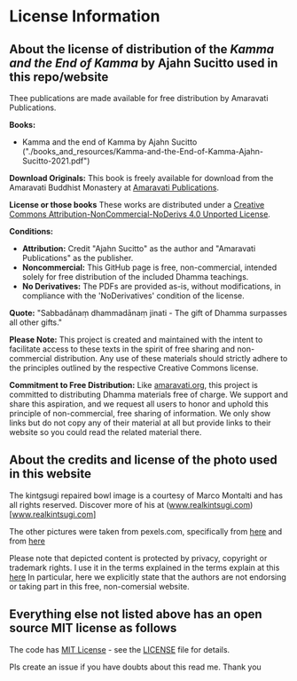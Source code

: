 
# License Information

## About the license of distribution of the *Kamma and the End of Kamma* by Ajahn Sucitto used in this repo/website

Thee publications are made available for free distribution by Amaravati Publications.

**Books:**
- Kamma and the end of Kamma by Ajahn Sucitto ("./books_and_resources/Kamma-and-the-End-of-Kamma-Ajahn-Sucitto-2021.pdf")


**Download Originals:**
This book is freely available for download from the Amaravati Buddhist Monastery at [Amaravati Publications](https://media.amaravati.org/en/dhamma-books/kamma-and-the-end-of-kamma-2nd-ed).

**License or those books**
These works are distributed under a [Creative Commons Attribution-NonCommercial-NoDerivs 4.0 Unported License](http://creativecommons.org/licenses/by-nc-nd/4.0/).

**Conditions:**
- **Attribution:** Credit "Ajahn Sucitto" as the author and "Amaravati Publications" as the publisher.
- **Noncommercial:** This GitHub page is free, non-commercial, intended solely for free distribution of the included Dhamma teachings.
- **No Derivatives:** The PDFs are provided as-is, without modifications, in compliance with the 'NoDerivatives' condition of the license.

**Quote:**
"Sabbadānaṃ dhammadānaṃ jinati - The gift of Dhamma surpasses all other gifts."

**Please Note:**
This project is created and maintained with the intent to facilitate access to these texts in the spirit of free sharing and non-commercial distribution. Any use of these materials should strictly adhere to the principles outlined by the respective Creative Commons license.




**Commitment to Free Distribution:**
Like [amaravati.org](https://amaravati.org), this project is committed to distributing Dhamma materials free of charge. We support and share this aspiration, and we request all users to honor and uphold this principle of non-commercial, free sharing of information. We only show links but do not copy any of their material at all but provide links to their website so you could read the related material there.


## About the credits and license of the photo used in this website

The kintgsugi repaired bowl image is a courtesy of Marco Montalti and has all rights reserved. Discover more of his at (www.realkintsugi.com)[www.realkintsugi.com]

The other pictures were taken from pexels.com, specifically from [here](https://www.pexels.com/photo/blooming-lotuses-among-foliage-26826128/) and from [here](https://www.pexels.com/photo/pink-lotus-flowers-2171292/)

Please note that depicted content is protected by privacy, copyright or trademark rights. I use it in the terms explained in the terms explain at this [here](https://help.pexels.com/hc/en-us/articles/360042295174-What-is-the-license-of-the-photos-and-videos-on-Pexels.)
In particular, here we explicitly state that the authors are not endorsing or taking part in this free, non-comersial website. 


## Everything else not listed above has an open source MIT license as follows

The code has [MIT License](https://opensource.org/licenses/MIT) - see the [LICENSE](LICENSE) file for details.

Pls create an issue if you have doubts about this read me. Thank you

